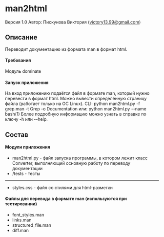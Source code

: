 ﻿# man2html

Версия 1.0
Автор: Пискунова Виктория (victory13.99@gmail.com)

## Описание
Переводит документацию из формата man в формат html.
#### Требования
Модуль dominate
#### Запуск приложения
На вход приложению подаётся файл в формате man, который нужно перевести в формат html. Можно вывести определённую страницу файла (работает только на ОС Linux).
CLI: python man2html.py -f grep.man -t Grep -o Documentation
или: python man2html.py --name bash(1)
Более подробную информацию можно узнать в справке по ключу -h или --help.

## Состав
#### Модули приложения
- man2html.py - файл запуска программы, в котором лежит класс Converter, выполняющий основную работу по переводу документации
- /tests - тесты
___
- styles.css - файл со стилями для html-разметки
#### Файлы для перевода в формате man (используются при тестировании)
- font_styles.man
- links.man
- structured_file.man
- diff.man